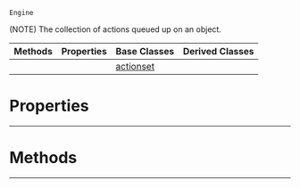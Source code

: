  `Engine`

(NOTE) The collection of actions queued up on an object.

|Methods|Properties|Base Classes|Derived Classes|
|---|---|---|---|
| | |[actionset](https://plasmaengine.github.io/PlasmaDocs/Plasma1/C++/code_reference/class_reference/actionset.markdown)| |


 #  Properties


---  
 #  Methods


---  
 

 